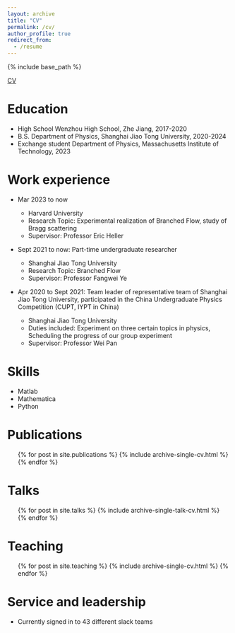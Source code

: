 ```yaml
---
layout: archive
title: "CV"
permalink: /cv/
author_profile: true
redirect_from:
  - /resume
---
```


{% include base_path %}

[CV](https://kelin666.github.io/files/Ke%20Lin-CV.pdf)

Education
======
* High School Wenzhou High School, Zhe Jiang, 2017-2020
* B.S. Department of Physics, Shanghai Jiao Tong University, 2020-2024
* Exchange student Department of Physics, Massachusetts Institute of Technology, 2023

Work experience
======

* Mar 2023 to now
  * Harvard University
  * Research Topic: Experimental realization of Branched Flow, study of Bragg scattering
  * Supervisor: Professor Eric Heller

* Sept 2021 to now: Part-time undergraduate researcher
  * Shanghai Jiao Tong University
  * Research Topic: Branched Flow
  * Supervisor: Professor Fangwei Ye

* Apr 2020 to Sept 2021: Team leader of representative team of Shanghai Jiao Tong University, participated in the China Undergraduate Physics Competition (CUPT, IYPT in China)
  * Shanghai Jiao Tong University
  * Duties included: Experiment on three certain topics in physics, Scheduling the progress of our group experiment
  * Supervisor: Professor Wei Pan
  
Skills
======
* Matlab
* Mathematica
* Python

Publications
======
  <ul>{% for post in site.publications %}
    {% include archive-single-cv.html %}
  {% endfor %}</ul>
  
Talks
======
  <ul>{% for post in site.talks %}
    {% include archive-single-talk-cv.html %}
  {% endfor %}</ul>
  
Teaching
======
  <ul>{% for post in site.teaching %}
    {% include archive-single-cv.html %}
  {% endfor %}</ul>
  
Service and leadership
======
* Currently signed in to 43 different slack teams
